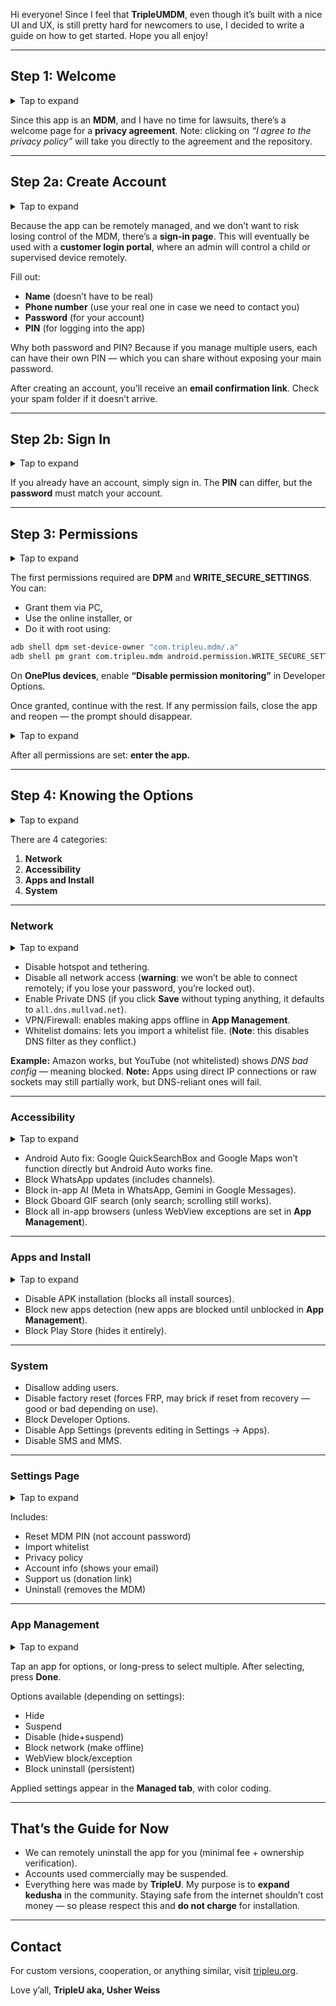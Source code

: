 Hi everyone!
Since I feel that **TripleUMDM**, even though it’s built with a nice UI and UX, is still pretty hard for newcomers to use, I decided to write a guide on how to get started. Hope you all enjoy!

---

## Step 1: Welcome

<details>
<summary>Tap to expand</summary>

<img width="480" height="854" alt="Screenshot_20250912_114849" src="https://github.com/user-attachments/assets/8871bf6f-249a-410e-bd1e-5a4d09290546" />

</details>

Since this app is an **MDM**, and I have no time for lawsuits, there’s a welcome page for a **privacy agreement**.
Note: clicking on *“I agree to the privacy policy”* will take you directly to the agreement and the repository.

---

## Step 2a: Create Account

<details>
<summary>Tap to expand</summary>

<img width="480" height="854" alt="Screenshot_20250912_115002" src="https://github.com/user-attachments/assets/9fb82235-a5d6-4695-871d-f9806cf7faeb" />

</details>

Because the app can be remotely managed, and we don’t want to risk losing control of the MDM, there’s a **sign-in page**.
This will eventually be used with a **customer login portal**, where an admin will control a child or supervised device remotely.

Fill out:

* **Name** (doesn’t have to be real)
* **Phone number** (use your real one in case we need to contact you)
* **Password** (for your account)
* **PIN** (for logging into the app)

Why both password and PIN?
Because if you manage multiple users, each can have their own PIN — which you can share without exposing your main password.

After creating an account, you’ll receive an **email confirmation link**.
Check your spam folder if it doesn’t arrive.

---

## Step 2b: Sign In

<details>
<summary>Tap to expand</summary>

<img width="480" height="854" alt="Screenshot_20250912_114936" src="https://github.com/user-attachments/assets/82a82baf-5604-44d2-962a-418a53be3efa" />

</details>

If you already have an account, simply sign in.
The **PIN** can differ, but the **password** must match your account.

---

## Step 3: Permissions

<details>
<summary>Tap to expand</summary>

<img width="480" height="854" alt="Screenshot_20250912_115058" src="https://github.com/user-attachments/assets/49ae3002-7ca0-4ba5-9e66-5a889193dd44" />

</details>

The first permissions required are **DPM** and **WRITE\_SECURE\_SETTINGS**.
You can:

* Grant them via PC,
* Use the online installer, or
* Do it with root using:

```bash
adb shell dpm set-device-owner "com.tripleu.mdm/.a"
adb shell pm grant com.tripleu.mdm android.permission.WRITE_SECURE_SETTINGS
```

On **OnePlus devices**, enable **“Disable permission monitoring”** in Developer Options.

Once granted, continue with the rest. If any permission fails, close the app and reopen — the prompt should disappear.

<details>
<summary>Tap to expand</summary>

<img width="480" height="854" alt="Screenshot_20250912_115218" src="https://github.com/user-attachments/assets/84e5dc62-3479-431a-8296-6aebdf8d924a" />

</details>

After all permissions are set: **enter the app.**

---

## Step 4: Knowing the Options

<details>
<summary>Tap to expand</summary>

<img width="480" height="854" alt="Screenshot_20250912_115324" src="https://github.com/user-attachments/assets/3f0c924a-329b-4bfe-a74d-05a7b5770b92" />

</details>

There are 4 categories:

1. **Network**
2. **Accessibility**
3. **Apps and Install**
4. **System**

---

### Network

<details>
<summary>Tap to expand</summary>

<img width="480" height="854" alt="Screenshot_20250912_115342" src="https://github.com/user-attachments/assets/bae06d88-188b-455a-8ebf-90fc668805df" />
<img width="480" height="854" alt="Screenshot_20250912_115444" src="https://github.com/user-attachments/assets/5c24805c-f2e4-4ce3-a778-a8693946e312" />
<img width="480" height="854" alt="Screenshot_20250912_115842" src="https://github.com/user-attachments/assets/30aa1a05-1f30-40d2-9e96-dcd320413bff" />
<img width="480" height="854" alt="Screenshot_20250912_115819" src="https://github.com/user-attachments/assets/c0eb21e1-8e62-468b-a364-fd5a7ef446e6" />
<img width="480" height="854" alt="Screenshot_20250912_115825" src="https://github.com/user-attachments/assets/bed52683-5689-401c-a4c1-ff882211906d" />

</details>

* Disable hotspot and tethering.
* Disable all network access (**warning**: we won’t be able to connect remotely; if you lose your password, you’re locked out).
* Enable Private DNS (if you click **Save** without typing anything, it defaults to `all.dns.mullvad.net`).
* VPN/Firewall: enables making apps offline in **App Management**.
* Whitelist domains: lets you import a whitelist file. (**Note**: this disables DNS filter as they conflict.)

**Example:** Amazon works, but YouTube (not whitelisted) shows *DNS bad config* — meaning blocked.
**Note:** Apps using direct IP connections or raw sockets may still partially work, but DNS-reliant ones will fail.

---

### Accessibility

<details>
<summary>Tap to expand</summary>

<img width="480" height="854" alt="Screenshot_20250912_115403" src="https://github.com/user-attachments/assets/0a0271ea-1cd4-4bf0-a2a5-f59decd96737" />
<img width="480" height="854" alt="Screenshot_20250912_115521" src="https://github.com/user-attachments/assets/039574ba-e7b7-4c87-bfbc-8113b1896f7c" />
<img width="480" height="854" alt="Screenshot_20250912_115540" src="https://github.com/user-attachments/assets/508d9b3c-bd10-4fdc-a7c5-14e1b208891e" />

</details>

* Android Auto fix: Google QuickSearchBox and Google Maps won’t function directly but Android Auto works fine.
* Block WhatsApp updates (includes channels).
* Block in-app AI (Meta in WhatsApp, Gemini in Google Messages).
* Block Gboard GIF search (only search; scrolling still works).
* Block all in-app browsers (unless WebView exceptions are set in **App Management**).

---

### Apps and Install

<details>
<summary>Tap to expand</summary>

<img width="480" height="854" alt="Screenshot_20250912_115417" src="https://github.com/user-attachments/assets/7db8a7d9-26d9-4dbc-b26f-fc0499508d14" />

</details>

* Disable APK installation (blocks all install sources).
* Block new apps detection (new apps are blocked until unblocked in **App Management**).
* Block Play Store (hides it entirely).

---

### System

* Disallow adding users.
* Disable factory reset (forces FRP, may brick if reset from recovery — good or bad depending on use).
* Block Developer Options.
* Disable App Settings (prevents editing in Settings → Apps).
* Disable SMS and MMS.

---

### Settings Page

<details>
<summary>Tap to expand</summary>

<img width="480" height="854" alt="Screenshot_20250912_115510" src="https://github.com/user-attachments/assets/42231e7a-0ac3-4236-a3dd-5cb27be50463" />

</details>

Includes:

* Reset MDM PIN (not account password)
* Import whitelist
* Privacy policy
* Account info (shows your email)
* Support us (donation link)
* Uninstall (removes the MDM)

---

### App Management

<details>
<summary>Tap to expand</summary>

<img width="480" height="854" alt="Screenshot_20250912_115620" src="https://github.com/user-attachments/assets/c3410a9c-4bb9-414f-b01c-73cf24a5afc3" />
<img width="480" height="854" alt="Screenshot_20250912_115540" src="https://github.com/user-attachments/assets/137c356f-49c8-4af2-8258-430775b33a17" />
<img width="480" height="854" alt="Screenshot_20250912_115620" src="https://github.com/user-attachments/assets/3be21712-4087-4444-af96-78128dfd3206" />

</details>

Tap an app for options, or long-press to select multiple. After selecting, press **Done**.

Options available (depending on settings):

* Hide
* Suspend
* Disable (hide+suspend)
* Block network (make offline)
* WebView block/exception
* Block uninstall (persistent)

Applied settings appear in the **Managed tab**, with color coding.

---

## That’s the Guide for Now

* We can remotely uninstall the app for you (minimal fee + ownership verification).
* Accounts used commercially may be suspended.
* Everything here was made by **TripleU**. My purpose is to **expand kedusha** in the community. Staying safe from the internet shouldn’t cost money — so please respect this and **do not charge** for installation.

---

## Contact

For custom versions, cooperation, or anything similar, visit [tripleu.org](https://tripleu.org).

Love y’all,
**TripleU aka, Usher Weiss**

